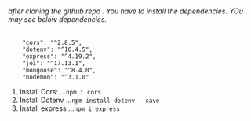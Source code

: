 ###### after cloning the github repo . You have to install the dependencies. YOu may see below dependencies. 
```
    "cors": "^2.8.5",
    "dotenv": "^16.4.5",
    "express": "^4.19.2",
    "joi": "^17.13.1",
    "mongoose": "^8.4.0",
    "nodemon": "^3.1.0"
```
1. Install Cors:
...`npm i cors`
2. Install Dotenv
...`npm install dotenv --save`
3. Install express
...`npm i express`

